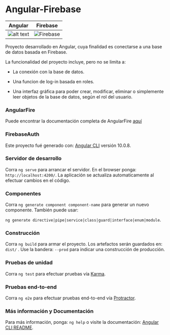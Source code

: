 # Angular-Firebase
Angular             |  Firebase 		
:-------------------------:|:-------------------------:|
![alt text](https://frontendlabepam.github.io/FL5/angular/assets/img/angular-js-logo.png) |   ![Firebase](https://firebase.google.cn/downloads/brand-guidelines/PNG/logo-logomark.png?hl=es-419)

Proyecto desarrollado en Angular, cuya finalidad es conectarse a una base de datos basada en Firebase.

La funcionalidad del proyecto incluye, pero no se limita a:

- La conexión con la base de datos.

- Una funcion de log-in basada en roles.

- Una interfaz gráfica para poder crear, modificar, eliminar o simplemente leer objetos de la base de datos, según el rol del usuario.

### AngularFire

Puede encontrar la documentación completa de AngularFire [aquí](https://github.com/angular/angularfire)

### FirebaseAuth

Este proyecto fué generado con: [Angular CLI](https://github.com/angular/angular-cli) versión 10.0.8.

### Servidor de desarrollo

Corra `ng serve` para arrancar el servidor. En el browser ponga:  `http://localhost:4200/`. La aplicación se actualiza automaticamente al efectuar cambios en el código.

### Componentes

Corra `ng generate component component-name` para generar un nuevo componente. También puede usar: 

`ng generate directive|pipe|service|class|guard|interface|enum|module`.

### Construcción

Corra `ng build` para armar el proyecto. Los artefactos serán guardados en: `dist/` . Use la bandera: `--prod` para indicar una construcción de producción.

### Pruebas de unidad

Corra `ng test` para efectuar pruebas vía [Karma](https://karma-runner.github.io).

### Pruebas end-to-end

Corra `ng e2e` para efectuar pruebas end-to-end vía [Protractor](http://www.protractortest.org/).

### Más información y Documentación

Para más información, ponga: `ng help` o visite la documentación: [Angular CLI README](https://github.com/angular/angular-cli/blob/master/README.md).
